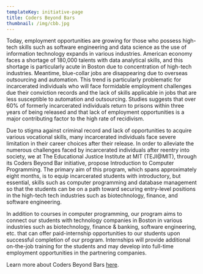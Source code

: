 ```yaml
---
templateKey: initiative-page
title: Coders Beyond Bars
thumbnail: /img/cbb.jpg
---
```


Today, employment opportunities are growing for those who possess high-tech skills such as software engineering and data science as the use of information technology expands in various industries.  American economy faces a shortage of 180,000 talents with data analytical skills, and this shortage is particularly acute in Boston due to concentration of high-tech industries.  Meantime, blue-collar jobs are disappearing due to overseas outsourcing and automation.  This trend is particularly problematic for incarcerated individuals who will face formidable employment challenges due their conviction records and the lack of skills applicable in jobs that are less susceptible to automation and outsourcing.  Studies suggests that over 60% of formerly incarcerated individuals return to prisons within three years of being released and that lack of employment opportunities is a major contributing factor to the high rate of recidivism.

Due to stigma against criminal record and lack of opportunities to acquire various vocational skills, many incarcerated individuals face severe limitation in their career choices after their release.  In order to alleviate the numerous challenges faced by incarcerated individuals after reentry into society,  we at The Educational Justice Institute at MIT (TEJI@MIT), through its Coders Beyond Bar initiative, propose Introduction to Computer Programming.  The primary aim of this program, which spans approximately eight months, is to equip incarcerated students with introductory, but essential, skills such as computer programming and database management so that the students can be on a path toward securing entry-level positions in the high-tech tech industries such as biotechnology, finance, and software engineering.

In addition to courses in computer programming, our program aims to connect our students with technology companies in Boston in various industries such as biotechnology, finance & banking, software engineering, etc. that can offer paid-internship opportunities to our students upon successful completion of our program.  Internships will provide additional on-the-job training for the students and may develop into full-time employment opportunities in the partnering companies.   

Learn more about Coders Beyond Bars [here](http://codersbeyondbars.org/).
